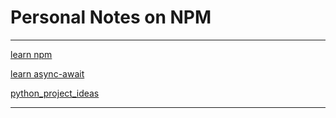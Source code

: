 # Personal Notes on NPM
---
[learn npm](https://github.com/AdmiralAnne/Documentation/blob/main/Learn_npm.md) <br>

[learn async-await](https://github.com/AdmiralAnne/Documentation/blob/main/learn_async_await_python.md) <br>

[python_project_ideas](https://github.com/AdmiralAnne/Documentation/blob/main/python_future_projects.md)

---
